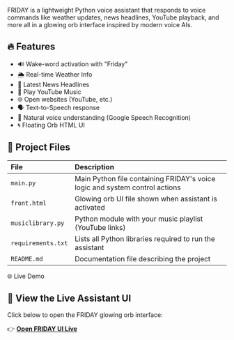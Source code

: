 FRIDAY is a lightweight Python voice assistant that responds to voice commands like weather updates, news headlines, YouTube playback, and more all in a glowing orb interface inspired by modern voice AIs.

## 🔥 Features

- 🔊 Wake-word activation with "Friday"
- 🌦 Real-time Weather Info
- 📰 Latest News Headlines
- 🎵 Play YouTube Music
- 🌐 Open websites (YouTube, etc.)
- 🗣️ Text-to-Speech response
- 🧠 Natural voice understanding (Google Speech Recognition)
- 🌀 Floating Orb HTML UI

<h2>📁 Project Files</h2>

<table>
  <thead>
    <tr>
      <th style="text-align:left;">File</th>
      <th style="text-align:left;">Description</th>
    </tr>
  </thead>
  <tbody>
    <tr>
      <td><code>main.py</code></td>
      <td>Main Python file containing FRIDAY's voice logic and system control actions</td>
    </tr>
    <tr>
      <td><code>front.html</code></td>
      <td>Glowing orb UI file shown when assistant is activated</td>
    </tr>
    <tr>
      <td><code>musiclibrary.py</code></td>
      <td>Python module with your music playlist (YouTube links)</td>
    </tr> 
    <tr>
      <td><code>requirements.txt</code></td>
      <td>Lists all Python libraries required to run the assistant</td>
    </tr>
    <tr>
      <td><code>README.md</code></td>
      <td>Documentation file describing the project</td>
    </tr>
  </tbody>
</table>

 🌐 Live Demo

## 🎯 View the Live Assistant UI

Click below to open the FRIDAY glowing orb interface:

👉 [**Open FRIDAY UI Live**](https://harshitaarora0019.github.io/Friday-Personal-Assistant/)


